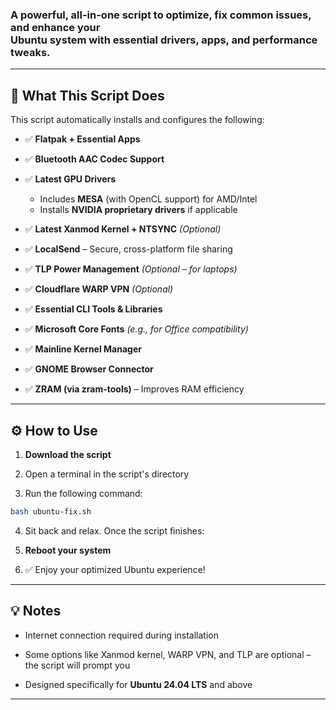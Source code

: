 ###  A powerful, all-in-one script to **optimize**, **fix common issues**, and **enhance** your <br> Ubuntu system with essential drivers, apps, and performance tweaks.

---

## 🚀 What This Script Does

This script automatically installs and configures the following:

- ✅ **Flatpak + Essential Apps**
  
- ✅ **Bluetooth AAC Codec Support**
  
- ✅ **Latest GPU Drivers**
  - Includes **MESA** (with OpenCL support) for AMD/Intel  
  - Installs **NVIDIA proprietary drivers** if applicable
  
- ✅ **Latest Xanmod Kernel + NTSYNC** *(Optional)*
  
- ✅ **LocalSend** – Secure, cross-platform file sharing
  
- ✅ **TLP Power Management** *(Optional – for laptops)*
  
- ✅ **Cloudflare WARP VPN** *(Optional)*
  
- ✅ **Essential CLI Tools & Libraries**
  
- ✅ **Microsoft Core Fonts** *(e.g., for Office compatibility)*
  
- ✅ **Mainline Kernel Manager**

- ✅ **GNOME Browser Connector**
  
- ✅ **ZRAM (via zram-tools)** – Improves RAM efficiency

---

## ⚙️ How to Use

1. **Download the script**
   
3. Open a terminal in the script's directory
   
5. Run the following command:

```bash
bash ubuntu-fix.sh
```

4. Sit back and relax. Once the script finishes:
   
6. **Reboot your system**
   
8. ✅ Enjoy your optimized Ubuntu experience!

---

## 💡 Notes

- Internet connection required during installation
  
- Some options like Xanmod kernel, WARP VPN, and TLP are optional – the script will prompt you
  
- Designed specifically for **Ubuntu 24.04 LTS** and above

---
